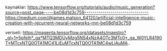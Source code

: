 kaynaklar:
https://www.tensorflow.org/tutorials/audio/music_generation?source=post_page-----be08d1d3c759--------------------------------
https://medium.com/@james.matson_64120/artificial-intelligence-music-creation-with-recurrent-neural-networks-rnn-be08d1d3c759

veriseti:
https://magenta.tensorflow.org/datasets/maestro?_gl=1*5pfelh*_ga*MTQ3MDUyMzg5NS4xNzA4OTc3MTc0*_ga_W0YLR4190T*MTcxNTQ0OTA1MC41LjEuMTcxNTQ0OTA1MC4wLjAuMA..
